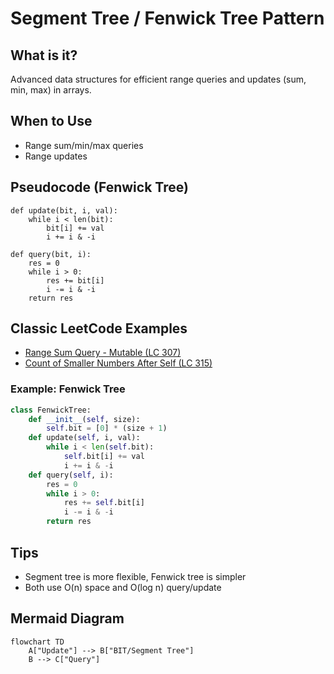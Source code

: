 # Segment Tree / Fenwick Tree Pattern

## What is it?
Advanced data structures for efficient range queries and updates (sum, min, max) in arrays.

## When to Use
- Range sum/min/max queries
- Range updates

## Pseudocode (Fenwick Tree)
```text
def update(bit, i, val):
    while i < len(bit):
        bit[i] += val
        i += i & -i

def query(bit, i):
    res = 0
    while i > 0:
        res += bit[i]
        i -= i & -i
    return res
```

## Classic LeetCode Examples
- [Range Sum Query - Mutable (LC 307)](https://leetcode.com/problems/range-sum-query-mutable/)
- [Count of Smaller Numbers After Self (LC 315)](https://leetcode.com/problems/count-of-smaller-numbers-after-self/)

### Example: Fenwick Tree
```python
class FenwickTree:
    def __init__(self, size):
        self.bit = [0] * (size + 1)
    def update(self, i, val):
        while i < len(self.bit):
            self.bit[i] += val
            i += i & -i
    def query(self, i):
        res = 0
        while i > 0:
            res += self.bit[i]
            i -= i & -i
        return res
```

## Tips
- Segment tree is more flexible, Fenwick tree is simpler
- Both use O(n) space and O(log n) query/update

## Mermaid Diagram

```mermaid
flowchart TD
    A["Update"] --> B["BIT/Segment Tree"]
    B --> C["Query"]
```
